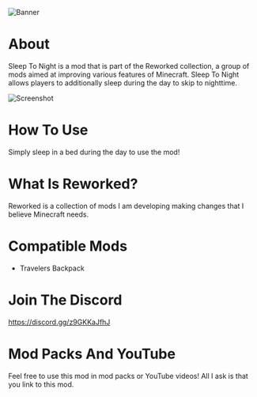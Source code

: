 ![Banner](https://cdn.modrinth.com/data/cached_images/26011cd1f9d2a5f0956fe5f0a31862afd7a1a0eb.png)

# About
Sleep To Night is a mod that is part of the Reworked collection, a group of mods aimed at improving various features of Minecraft. Sleep To Night allows players to additionally sleep during the day to skip to nighttime.

![Screenshot](https://cdn.modrinth.com/data/cached_images/83f7ae89649ba5c76afdae56b646379d3711fa4b.png)

# How To Use
Simply sleep in a bed during the day to use the mod!

# What Is Reworked?
Reworked is a collection of mods I am developing making changes that I believe Minecraft needs.

# Compatible Mods
- Travelers Backpack

# Join The Discord
https://discord.gg/z9GKKaJfhJ

# Mod Packs And YouTube
Feel free to use this mod in mod packs or YouTube videos! All I ask is that you link to this mod.